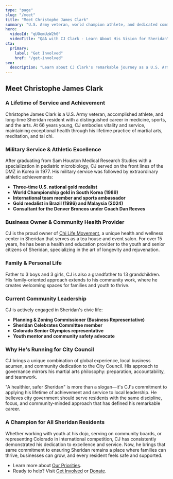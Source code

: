 ```yaml
---
type: "page"
slug: "/meet"
title: "Meet Christophe James Clark"
summary: "U.S. Army veteran, world champion athlete, and dedicated community leader."
hero:
  videoId: "qUOemUzW2h0"
  videoTitle: "Q&A with CJ Clark - Learn About His Vision for Sheridan"
cta:
  primary:
    label: "Get Involved"
    href: "/get-involved"
seo:
  description: "Learn about CJ Clark's remarkable journey as a U.S. Army veteran, world champion athlete, and dedicated Sheridan community leader."
---
```


## Meet Christophe James Clark

### A Lifetime of Service and Achievement

Christophe James Clark is a U.S. Army veteran, accomplished athlete, and long-time Sheridan resident with a distinguished career in medicine, sports, and the arts. At 66 years young, CJ embodies vitality and service, maintaining exceptional health through his lifetime practice of martial arts, meditation, and tai chi.

### Military Service & Athletic Excellence

After graduating from Sam Houston Medical Research Studies with a specialization in pediatric microbiology, CJ served on the front lines of the DMZ in Korea in 1977. His military service was followed by extraordinary athletic achievements:

- **Three-time U.S. national gold medalist**
- **World Championship gold in South Korea (1989)**
- **International team member and sports ambassador**
- **Gold medalist in Brazil (1996) and Malaysia (2024)**
- **Consultant for the Denver Broncos under Coach Dan Reeves**

### Business Owner & Community Health Provider

CJ is the proud owner of [Chi Life Movement](https://chilifemovement.com), a unique health and wellness center in Sheridan that serves as a tea house and event salon. For over 15 years, he has been a health and education provider to the youth and senior citizens of Sheridan, specializing in the art of longevity and rejuvenation.

### Family & Personal Life

Father to 3 boys and 3 girls, CJ is also a grandfather to 13 grandchildren. His family-oriented approach extends to his community work, where he creates welcoming spaces for families and youth to thrive.

### Current Community Leadership

CJ is actively engaged in Sheridan's civic life:

- **Planning & Zoning Commissioner (Business Representative)**
- **Sheridan Celebrates Committee member**
- **Colorado Senior Olympics representative**
- **Youth mentor and community safety advocate**

### Why He's Running for City Council

CJ brings a unique combination of global experience, local business acumen, and community dedication to the City Council. His approach to governance mirrors his martial arts philosophy: preparation, accountability, and teamwork.

"A healthier, safer Sheridan" is more than a slogan—it's CJ's commitment to applying his lifetime of achievement and service to local leadership. He believes city government should serve residents with the same discipline, focus, and community-minded approach that has defined his remarkable career.

### A Champion for All Sheridan Residents

Whether working with youth at his dojo, serving on community boards, or representing Colorado in international competition, CJ has consistently demonstrated his dedication to excellence and service. Now, he brings that same commitment to ensuring Sheridan remains a place where families can thrive, businesses can grow, and every resident feels safe and supported.

- Learn more about [Our Priorities](/issues).
- Ready to help? Visit [Get Involved](/get-involved) or [Donate](/donate).
